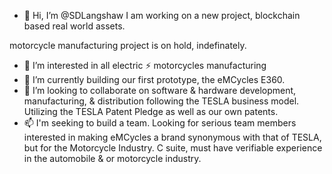 - 👋 Hi, I’m @SDLangshaw
I am working on a new project, blockchain based real world assets.

motorcycle manufacturing project is on hold, indefinately.
- 👀 I’m interested in all electric ⚡ motorcycles manufacturing
- 🌱 I’m currently building our first prototype, the eMCycles E360.
- 💞️ I’m looking to collaborate on software & 
hardware development, manufacturing, & distribution 
following the TESLA business model. Utilizing the 
TESLA Patent Pledge as well as our own patents.
- 📫 I'm seeking to build a team. Looking for serious
team members interested in making eMCycles a brand 
synonymous with that of TESLA, but for the  Motorcycle Industry. 
C suite, must have verifiable experience in the 
automobile & or motorcycle industry.

<!---
SDLangshaw/SDLangshaw is a ✨ special ✨ repository because its `README.md` (this file) appears on your GitHub profile.
You can click the Preview link to take a look at your changes.
--->
